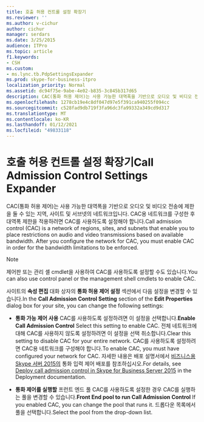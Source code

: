 ```yaml
---
title: 호출 허용 컨트롤 설정 확장기
ms.reviewer: ''
ms.author: v-cichur
author: cichur
manager: serdars
ms.date: 3/25/2015
audience: ITPro
ms.topic: article
f1.keywords:
- CSH
ms.custom:
- ms.lync.tb.PdpSettingsExpander
ms.prod: skype-for-business-itpro
localization_priority: Normal
ms.assetid: dc94f75e-9abe-4e02-b835-3c845b317d65
description: CAC(통화 허용 제어)는 사용 가능한 대역폭을 기반으로 오디오 및 비디오 전송에 제한을 둘 수 있는 지역, 사이트 및 서브넷의 네트워크입니다. CAC용 네트워크를 구성한 후 대역폭 제한을 적용하려면 CAC를 사용하도록 설정해야 합니다.
ms.openlocfilehash: 1278cb19e4c8df047d97e5f391ca940255f094cc
ms.sourcegitcommit: c528fad9db719f3fa96dc3fa99332a349cd9d317
ms.translationtype: MT
ms.contentlocale: ko-KR
ms.lasthandoff: 01/12/2021
ms.locfileid: "49833118"
---
```

# <a name="call-admission-control-settings-expander"></a><span data-ttu-id="f1f14-104">호출 허용 컨트롤 설정 확장기</span><span class="sxs-lookup"><span data-stu-id="f1f14-104">Call Admission Control Settings Expander</span></span>
 
<span data-ttu-id="f1f14-p102">CAC(통화 허용 제어)는 사용 가능한 대역폭을 기반으로 오디오 및 비디오 전송에 제한을 둘 수 있는 지역, 사이트 및 서브넷의 네트워크입니다. CAC용 네트워크를 구성한 후 대역폭 제한을 적용하려면 CAC를 사용하도록 설정해야 합니다.</span><span class="sxs-lookup"><span data-stu-id="f1f14-p102">Call admission control (CAC) is a network of regions, sites, and subnets that enable you to place restrictions on audio and video transmissions based on available bandwidth. After you configure the network for CAC, you must enable CAC in order for the bandwidth limitations to be enforced.</span></span> 
  
> [!NOTE]
> <span data-ttu-id="f1f14-107">제어판 또는 관리 셸 cmdlet을 사용하여 CAC를 사용하도록 설정할 수도 있습니다.</span><span class="sxs-lookup"><span data-stu-id="f1f14-107">You can also use control panel or the management shell cmdlets to enable CAC.</span></span> 
  
<span data-ttu-id="f1f14-108">사이트의 **속성 편집** 대화 상자의 **통화 허용 제어 설정** 섹션에서 다음 설정을 변경할 수 있습니다.</span><span class="sxs-lookup"><span data-stu-id="f1f14-108">In the **Call Admission Control Setting** section of the **Edit Properties** dialog box for your site, you can change the following settings:</span></span>
  
- <span data-ttu-id="f1f14-109">**통화 가능 제어 사용** CAC를 사용하도록 설정하려면 이 설정을 선택합니다.</span><span class="sxs-lookup"><span data-stu-id="f1f14-109">**Enable Call Admission Control** Select this setting to enable CAC.</span></span> <span data-ttu-id="f1f14-110">전체 네트워크에 대해 CAC를 사용하지 않도록 설정하려면 이 설정을 선택 취소합니다.</span><span class="sxs-lookup"><span data-stu-id="f1f14-110">Clear this setting to disable CAC for your entire network.</span></span> <span data-ttu-id="f1f14-111">CAC를 사용하도록 설정하려면 CAC용 네트워크를 구성해야 합니다.</span><span class="sxs-lookup"><span data-stu-id="f1f14-111">To enable CAC, you must have configured your network for CAC.</span></span> <span data-ttu-id="f1f14-112">자세한 내용은 배포 설명서에서 [비즈니스용 Skype 서버 2015의](../../deploy/deploy-enterprise-voice/deploy-call-admission-control.md) 통화 입력 제어 배포를 참조하십시오.</span><span class="sxs-lookup"><span data-stu-id="f1f14-112">For details, see [Deploy call admission control in Skype for Business Server 2015](../../deploy/deploy-enterprise-voice/deploy-call-admission-control.md) in the Deployment documentation.</span></span>
    
- <span data-ttu-id="f1f14-113">**통화 제어를 실행할** 프런트 엔드 풀 CAC를 사용하도록 설정한 경우 CAC를 실행하는 풀을 변경할 수 있습니다.</span><span class="sxs-lookup"><span data-stu-id="f1f14-113">**Front End pool to run Call Admission Control** If you enabled CAC, you can change the pool that runs it.</span></span> <span data-ttu-id="f1f14-114">드롭다운 목록에서 풀을 선택합니다.</span><span class="sxs-lookup"><span data-stu-id="f1f14-114">Select the pool from the drop-down list.</span></span>
    


